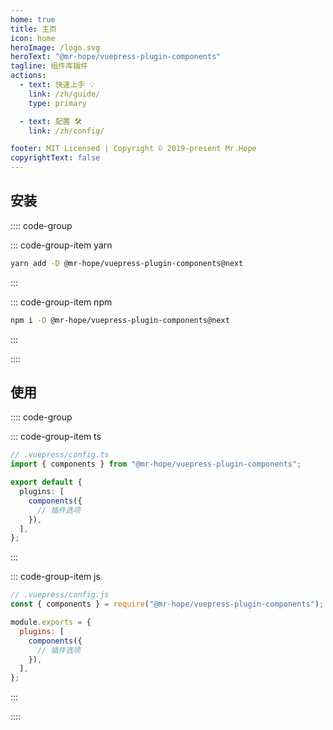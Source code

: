 ```yaml
---
home: true
title: 主页
icon: home
heroImage: /logo.svg
heroText: "@mr-hope/vuepress-plugin-components"
tagline: 组件库插件
actions:
  - text: 快速上手 💡
    link: /zh/guide/
    type: primary

  - text: 配置 🛠
    link: /zh/config/

footer: MIT Licensed | Copyright © 2019-present Mr.Hope
copyrightText: false
---
```


## 安装

:::: code-group

::: code-group-item yarn

```bash
yarn add -D @mr-hope/vuepress-plugin-components@next
```

:::

::: code-group-item npm

```bash
npm i -D @mr-hope/vuepress-plugin-components@next
```

:::

::::

## 使用

:::: code-group

::: code-group-item ts

```ts
// .vuepress/config.ts
import { components } from "@mr-hope/vuepress-plugin-components";

export default {
  plugins: [
    components({
      // 插件选项
    }),
  ],
};
```

:::

::: code-group-item js

```js
// .vuepress/config.js
const { components } = require("@mr-hope/vuepress-plugin-components");

module.exports = {
  plugins: [
    components({
      // 插件选项
    }),
  ],
};
```

:::

::::
